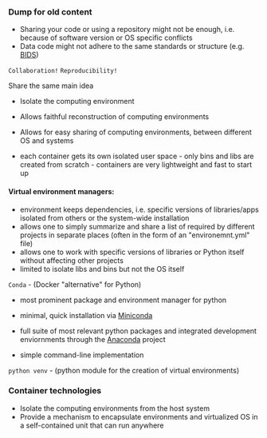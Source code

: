 ### Dump for old content

- Sharing your code or using a repository might not be enough, i.e. because of software version or OS specific conflicts
- Data code might not adhere to the same standards or structure (e.g. [BIDS](https://bids.neuroimaging.io/))


`Collaboration!`
`Reproducibility!`

Share the same main idea

- Isolate the computing environment
- Allows faithful reconstruction of computing environments
- Allows for easy sharing of computing environments, between different OS and systems

 - each container gets its own isolated user space
        - only bins and libs are created from scratch
        - containers are very lightweight and fast to start up


#### Virtual environment managers:

- environment keeps dependencies, i.e. specific versions of libraries/apps isolated from others or the system-wide installation
- allows one to simply summarize and share a list of required by different projects in separate places (often in the form of an  "environemnt.yml" file)
- allows one to work with specific versions of libraries or Python itself without affecting other projects
- limited to isolate libs and bins but not the OS itself

`Conda` - (Docker "alternative" for Python)

- most prominent package and environment manager for python

- minimal, quick installation via [Miniconda](https://docs.anaconda.com/free/miniconda/index.html)
- full suite of most relevant python packages and integrated development enviornments through the [Anaconda](https://www.anaconda.com/) project

- simple command-line implementation




`python venv` - (python module for the creation of virtual environments)



### Container technologies

- Isolate the computing environments from the host system
- Provide a mechanism to encapsulate environments and virtualized OS in a self-contained unit that can run anywhere

